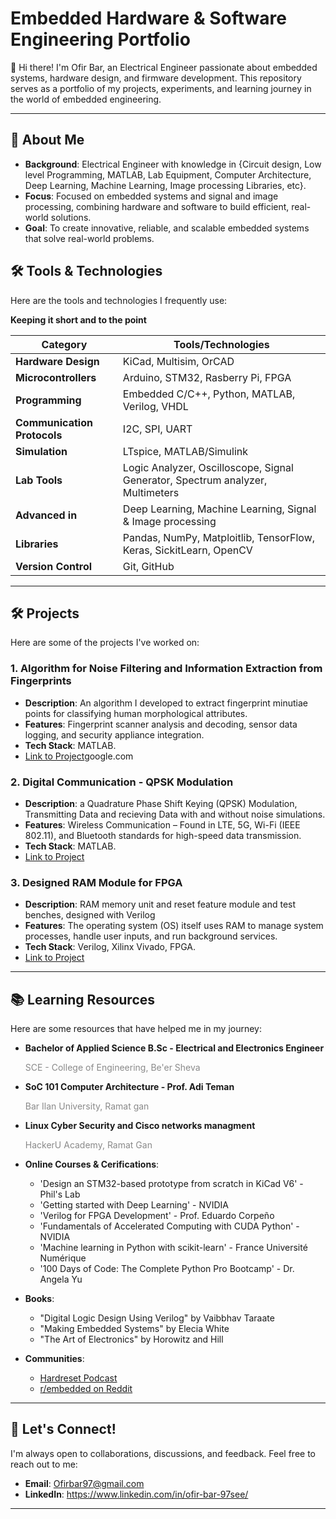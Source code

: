 # Embedded Hardware & Software Engineering Portfolio

👋 Hi there! I'm Ofir Bar, an Electrical Engineer passionate about embedded systems, hardware design, and firmware development. 
This repository serves as a portfolio of my projects, experiments, and learning journey in the world of embedded engineering.

---

## 🚀 About Me

- **Background**: Electrical Engineer with knowledge in {Circuit design, Low level Programming, MATLAB, Lab Equipment, Computer Architecture, Deep Learning, Machine Learning, Image processing Libraries, etc}.
- **Focus**: Focused on embedded systems and signal and image processing, combining hardware and software to build efficient, real-world solutions.
- **Goal**: To create innovative, reliable, and scalable embedded systems that solve real-world problems.

## 🛠️ Tools & Technologies

Here are the tools and technologies I frequently use:

  **Keeping it short and to the point**
  
| **Category**        | **Tools/Technologies**                                                          |
|---------------------|---------------------------------------------------------------------------------|
| **Hardware Design** | KiCad, Multisim, OrCAD                                         |
| **Microcontrollers**| Arduino, STM32, Rasberry Pi, FPGA                                                     |
| **Programming**     | Embedded C/C++, Python, MATLAB, Verilog, VHDL                                            |
| **Communication Protocols**     | I2C, SPI, UART                                          |
| **Simulation**      | LTspice, MATLAB/Simulink                                                        |
| **Lab Tools**       | Logic Analyzer, Oscilloscope, Signal Generator, Spectrum analyzer, Multimeters  |
| **Advanced in**     | Deep Learning, Machine Learning, Signal & Image processing                      |
| **Libraries**       | Pandas, NumPy, Matploitlib, TensorFlow, Keras, SickitLearn, OpenCV              |
| **Version Control** | Git, GitHub                                                             |

---

## 🛠️ Projects

Here are some of the projects I've worked on:

### 1. **Algorithm for Noise Filtering and Information Extraction from Fingerprints**
   - **Description**: An algorithm I developed to extract fingerprint minutiae points for classifying human morphological attributes.
   - **Features**: Fingerprint scanner analysis and decoding, sensor data logging, and security appliance integration.
   - **Tech Stack**: MATLAB.
   - [Link to Project](#)google.com

### 2. **Digital Communication - QPSK Modulation**
   - **Description**: a Quadrature Phase Shift Keying (QPSK) Modulation, Transmitting Data and recieving Data with and without noise simulations.
   - **Features**: Wireless Communication – Found in LTE, 5G, Wi-Fi (IEEE 802.11), and Bluetooth standards for high-speed data transmission.
   - **Tech Stack**: MATLAB.
   - [Link to Project](#)

### 3. **Designed RAM Module for FPGA**
   - **Description**: RAM memory unit and reset feature module and test benches, designed with Verilog
   - **Features**: The operating system (OS) itself uses RAM to manage system processes, handle user inputs, and run background services.
   - **Tech Stack**: Verilog, Xilinx Vivado, FPGA.
   - [Link to Project](#)

---

## 📚 Learning Resources

Here are some resources that have helped me in my journey:
- **Bachelor of Applied Science B.Sc - Electrical and Electronics Engineer**
        <p style="opacity: 0.5;">SCE - College of Engineering, Be'er Sheva</p>
- **SoC 101 Computer Architecture - Prof. Adi Teman**
        <p style="opacity: 0.5;">Bar Ilan University, Ramat gan</p>
- **Linux Cyber Security and Cisco networks managment**
        <p style="opacity: 0.5;">HackerU Academy, Ramat Gan</p>

- **Online Courses & Cerifications**:
  - 'Design an STM32-based prototype from scratch in KiCad V6' - Phil's Lab
  - 'Getting started with Deep Learning' - NVIDIA
  - 'Verilog for FPGA Development' - Prof. Eduardo Corpeño
  - 'Fundamentals of Accelerated Computing with CUDA Python' - NVIDIA
  - 'Machine learning in Python with scikit-learn' - France Université Numérique
  - '100 Days of Code: The Complete Python Pro Bootcamp' - Dr. Angela Yu
 
- **Books**:
  - "Digital Logic Design Using Verilog" by Vaibbhav Taraate
  - "Making Embedded Systems" by Elecia White
  - "The Art of Electronics" by Horowitz and Hill  
- **Communities**:
  - [Hardreset Podcast](#)
  - [r/embedded on Reddit](#)

---

## 🤝 Let's Connect!

I'm always open to collaborations, discussions, and feedback. Feel free to reach out to me:

- **Email**: Ofirbar97@gmail.com
- **LinkedIn**: https://www.linkedin.com/in/ofir-bar-97see/

---

